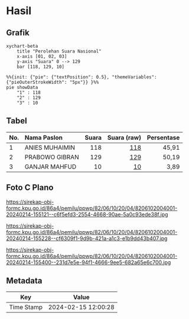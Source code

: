 # Hasil

## Grafik

```mermaid
xychart-beta
    title "Perolehan Suara Nasional"
    x-axis [01, 02, 03]
    y-axis "Suara" 0 --> 129
    bar [118, 129, 10]
```

```mermaid
%%{init: {"pie": {"textPosition": 0.5}, "themeVariables": {"pieOuterStrokeWidth": "5px"}} }%%
pie showData
    "1" : 118
    "2" : 129
    "3" : 10
```

## Tabel

| No. | Nama Paslon    | Suara | Suara (raw) | Persentase |
|:--- |:-------------- | -----:| -----------:| ----------:|
| 1   | ANIES MUHAIMIN | 118   | [118][p-1]  | 45,91      |
| 2   | PRABOWO GIBRAN | 129   | [129][p-2]  | 50,19      |
| 3   | GANJAR MAHFUD  | 10    | [10][p-3]   | 3,89       |


[p-1]: https://github.com/gigit-pemilu/pemilu-2024/blob/main/pilpres/hitung-suara/sub/82-maluku-utara/sub/06-halmahera-timur/sub/10-kota-maba/sub/2004-soagimalaha/sub/001-tps/sub/paslon-1.txt
[p-2]: https://github.com/gigit-pemilu/pemilu-2024/blob/main/pilpres/hitung-suara/sub/82-maluku-utara/sub/06-halmahera-timur/sub/10-kota-maba/sub/2004-soagimalaha/sub/001-tps/sub/paslon-2.txt
[p-3]: https://github.com/gigit-pemilu/pemilu-2024/blob/main/pilpres/hitung-suara/sub/82-maluku-utara/sub/06-halmahera-timur/sub/10-kota-maba/sub/2004-soagimalaha/sub/001-tps/sub/paslon-3.txt

## Foto C Plano

https://sirekap-obj-formc.kpu.go.id/86a4/pemilu/ppwp/82/06/10/20/04/8206102004001-20240214-155121--c6f5efd3-2554-4668-90ae-5a0c93ede38f.jpg

https://sirekap-obj-formc.kpu.go.id/86a4/pemilu/ppwp/82/06/10/20/04/8206102004001-20240214-155228--cf6309f1-9d9b-421a-a1c3-e1b9dd43b407.jpg

https://sirekap-obj-formc.kpu.go.id/86a4/pemilu/ppwp/82/06/10/20/04/8206102004001-20240214-155400--231d7e5e-94f1-4666-9ee5-682a65e6c700.jpg


## Metadata

| Key        | Value               |
| ---------- | ------------------- |
| Time Stamp | 2024-02-15 12:00:28 |



